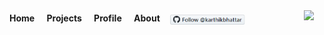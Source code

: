 <head>
<script async defer src="https://buttons.github.io/buttons.js"></script>
    <div id="nav">
        <img src="https://www.freeiconspng.com/uploads/github-circle-mascot-git-icon-6.png" style="margin-bottom: 10px; width: 33px; float: right"/>
        <p style="float: left; font-weight: bold; margin-top: 4px; font-size: 14px;">
            <a>Home</a>
            <a style="margin-left: 16px;">Projects</a>
            <a style="margin-left: 16px;">Profile</a>
            <a style="margin-left: 16px;">About</a>
        </p>
        <a class="github-button" style="margin-left: 16px;" href="https://github.com/KarthikBhattar"><img src="https://github.com/KarthikBhattar/cdn/blob/main/follow.png?raw=true" style="width: 120px; margin-top: 7px;"/></a>
    </div>
</head>


